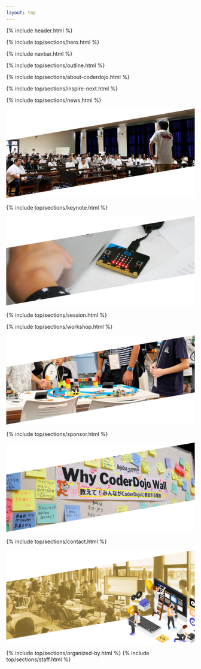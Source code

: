 ```yaml
---
layout: top
---
```

<div class="bg-[url(/img/top/header-background.webp)] bg-contain bg-no-repeat bg-top bg-center">
  {% include header.html %}

  {% include top/sections/hero.html %}
</div>

{% include navbar.html %}

{% include top/sections/outline.html %}

{% include top/sections/about-coderdojo.html %}

{% include top/sections/inspire-next.html %}

{% include top/sections/news.html %}

<div class="-mx-4">
  <img class="w-full" src="/img/top/background1.webp" />
</div>

{% include top/sections/keynote.html %}

<div class="-mx-4">
  <img class="w-full" src="/img/top/background2.webp" />
</div>

{% include top/sections/session.html %}

{% include top/sections/workshop.html %}

<div class="-mx-4">
  <img class="w-full" src="/img/top/background3.webp" />
</div>

{% include top/sections/sponsor.html %}

<div class="-mx-4">
  <img class="w-full" src="/img/top/background4.webp" />
</div>

{% include top/sections/contact.html %}

<div class="-mx-4">
  <img class="w-full" src="/img/top/background5.webp" />
</div>

{% include top/sections/organized-by.html %}
{% include top/sections/staff.html %}
